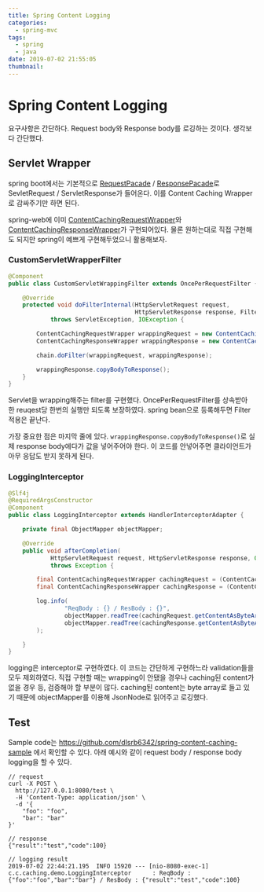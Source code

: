 ```yaml
---
title: Spring Content Logging
categories:
  - spring-mvc
tags:
  - spring
  - java
date: 2019-07-02 21:55:05
thumbnail:
---
```


# Spring Content Logging

요구사항은 간단하다. Request body와 Response body를 로깅하는 것이다. 생각보다 간단했다.

## Servlet Wrapper
spring boot에서는 기본적으로 [RequestPacade](https://tomcat.apache.org/tomcat-9.0-doc/api/org/apache/catalina/connector/RequestFacade.html) / [ResponsePacade](https://tomcat.apache.org/tomcat-9.0-doc/api/org/apache/catalina/connector/ResponseFacade.html)로 SevletRequest / ServletResponse가 들어온다. 이를 Content Caching Wrapper로 감싸주기만 하면 된다.

spring-web에 이미 [ContentCachingRequestWrapper](https://github.com/spring-projects/spring-framework/blob/master/spring-web/src/main/java/org/springframework/web/util/ContentCachingRequestWrapper.java)와 [ContentCachingResponseWrapper](https://github.com/spring-projects/spring-framework/blob/master/spring-web/src/main/java/org/springframework/web/util/ContentCachingResponseWrapper.java)가 구현되어있다. 
물론 원하는대로 직접 구현해도 되지만 spring이 예쁘게 구현해두었으니 활용해보자.

### CustomServletWrapperFilter
```java
@Component
public class CustomServletWrappingFilter extends OncePerRequestFilter {

    @Override
    protected void doFilterInternal(HttpServletRequest request,
                                    HttpServletResponse response, FilterChain chain)
            throws ServletException, IOException {

        ContentCachingRequestWrapper wrappingRequest = new ContentCachingRequestWrapper(request);
        ContentCachingResponseWrapper wrappingResponse = new ContentCachingResponseWrapper(response);

        chain.doFilter(wrappingRequest, wrappingResponse);

        wrappingResponse.copyBodyToResponse();
    }
}
```
Servlet을 wrapping해주는 filter를 구현했다. OncePerRequestFilter를 상속받아 한 reuqest당 한번의 실행만 되도록 보장하였다. spring bean으로 등록해두면 Filter 적용은 끝난다.

가장 중요한 점은 마지막 줄에 있다. `wrappingResponse.copyBodyToResponse()`로 실제 response body에다가 값을 넣어주어야 한다. 이 코드를 안넣어주면 클라이언트가 아무 응답도 받지 못하게 된다.

### LoggingInterceptor
```java
@Slf4j
@RequiredArgsConstructor
@Component
public class LoggingInterceptor extends HandlerInterceptorAdapter {

    private final ObjectMapper objectMapper;

    @Override
    public void afterCompletion(
            HttpServletRequest request, HttpServletResponse response, Object handler, Exception ex)
            throws Exception {

        final ContentCachingRequestWrapper cachingRequest = (ContentCachingRequestWrapper) request;
        final ContentCachingResponseWrapper cachingResponse = (ContentCachingResponseWrapper) response;

        log.info(
                "ReqBody : {} / ResBody : {}",
                objectMapper.readTree(cachingRequest.getContentAsByteArray()),
                objectMapper.readTree(cachingResponse.getContentAsByteArray())
        );

    }
}
```
logging은 interceptor로 구현하였다. 이 코드는 간단하게 구현하느라 validation들을 모두 제외하였다. 직접 구현할 때는 wrapping이 안됐을 경우나 caching된 content가 없을 경우 등, 검증해야 할 부분이 많다. 
caching된 content는 byte array로 들고 있기 때문에 objectMapper를 이용해 JsonNode로 읽어주고 로깅했다. 

## Test

Sample code는 https://github.com/dlsrb6342/spring-content-caching-sample 에서 확인할 수 있다.
아래 예시와 같이 request body / response body logging을 할 수 있다. 
```
// request
curl -X POST \
  http://127.0.0.1:8080/test \
  -H 'Content-Type: application/json' \
  -d '{
	"foo": "foo",
	"bar": "bar"
}'

// response
{"result":"test","code":100}

// logging result
2019-07-02 22:44:21.195  INFO 15920 --- [nio-8080-exec-1] c.c.caching.demo.LoggingInterceptor      : ReqBody : {"foo":"foo","bar":"bar"} / ResBody : {"result":"test","code":100}
```


